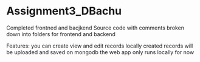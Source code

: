 # Assignment3_DBachu
Completed frontned and bacjkend
Source code with comments broken down into folders for frontend and backend

Features:
you can create view and edit records locally
created records will be uploaded and saved on mongodb
the web app only runs locally for now

